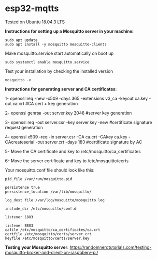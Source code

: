 # esp32-mqtts


Tested on Ubuntu 18.04.3 LTS

**Instructions for setting up a Mosquitto server in your machine:**

```
sudo apt update
sudo apt install -y mosquitto mosquitto-clients
```
Make mosquitto.service start automatically on boot up

```sudo systemctl enable mosquitto.service```

Test your installation by checking the installed version

```mosquitto -v```





**Instructions for generating server and CA certificates:**


1- openssl req -new -x509 -days 365 -extensions v3_ca -keyout ca.key -out ca.crt #CA cert + key generation

2- openssl genrsa -out server.key 2048 #server key generation

3- openssl req -out server.csr -key server.key -new #certificate signature request generation

4- openssl x509 -req -in server.csr -CA ca.crt -CAkey ca.key -CAcreateserial -out server.crt -days 180 #certificate signature by AC

5- Move the CA certificate and key to /etc/mosquitto/ca_certificates

6- Move the server certificate and key to /etc/mosquitto/certs



Your mosquitto.conf file should look like this:

```
pid_file /var/run/mosquitto.pid

persistence true
persistence_location /var/lib/mosquitto/

log_dest file /var/log/mosquitto/mosquitto.log

include_dir /etc/mosquitto/conf.d

listener 1883

listener 8883
cafile /etc/mosquitto/ca_certificates/ca.crt
certfile /etc/mosquitto/certs/server.crt
keyfile /etc/mosquitto/certs/server.key

```

**Testing your Mosquitto server:** https://randomnerdtutorials.com/testing-mosquitto-broker-and-client-on-raspbbery-pi/

